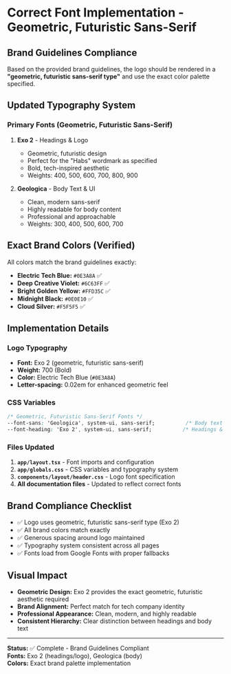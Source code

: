 # Correct Font Implementation - Geometric, Futuristic Sans-Serif

## Brand Guidelines Compliance

Based on the provided brand guidelines, the logo should be rendered in a **"geometric, futuristic sans-serif type"** and use the exact color palette specified.

## Updated Typography System

### Primary Fonts (Geometric, Futuristic Sans-Serif)
1. **Exo 2** - Headings & Logo
   - Geometric, futuristic design
   - Perfect for the "Habs" wordmark as specified
   - Bold, tech-inspired aesthetic
   - Weights: 400, 500, 600, 700, 800, 900

2. **Geologica** - Body Text & UI
   - Clean, modern sans-serif
   - Highly readable for body content
   - Professional and approachable
   - Weights: 300, 400, 500, 600, 700

## Exact Brand Colors (Verified)

All colors match the brand guidelines exactly:

- **Electric Tech Blue:** `#0E3A8A` ✅
- **Deep Creative Violet:** `#6C63FF` ✅
- **Bright Golden Yellow:** `#FFD35C` ✅
- **Midnight Black:** `#0E0E10` ✅
- **Cloud Silver:** `#F5F5F5` ✅

## Implementation Details

### Logo Typography
- **Font:** Exo 2 (geometric, futuristic sans-serif)
- **Weight:** 700 (Bold)
- **Color:** Electric Tech Blue (`#0E3A8A`)
- **Letter-spacing:** 0.02em for enhanced geometric feel

### CSS Variables
```css
/* Geometric, Futuristic Sans-Serif Fonts */
--font-sans: 'Geologica', system-ui, sans-serif;          /* Body text */
--font-heading: 'Exo 2', system-ui, sans-serif;          /* Headings & Logo */
```

### Files Updated
1. **`app/layout.tsx`** - Font imports and configuration
2. **`app/globals.css`** - CSS variables and typography system
3. **`components/layout/header.css`** - Logo font specification
4. **All documentation files** - Updated to reflect correct fonts

## Brand Compliance Checklist

- ✅ Logo uses geometric, futuristic sans-serif type (Exo 2)
- ✅ All brand colors match exactly
- ✅ Generous spacing around logo maintained
- ✅ Typography system consistent across all pages
- ✅ Fonts load from Google Fonts with proper fallbacks

## Visual Impact

- **Geometric Design:** Exo 2 provides the exact geometric, futuristic aesthetic required
- **Brand Alignment:** Perfect match for tech company identity
- **Professional Appearance:** Clean, modern, and highly readable
- **Consistent Hierarchy:** Clear distinction between headings and body text

---

**Status:** ✅ Complete - Brand Guidelines Compliant  
**Fonts:** Exo 2 (headings/logo), Geologica (body)  
**Colors:** Exact brand palette implementation













